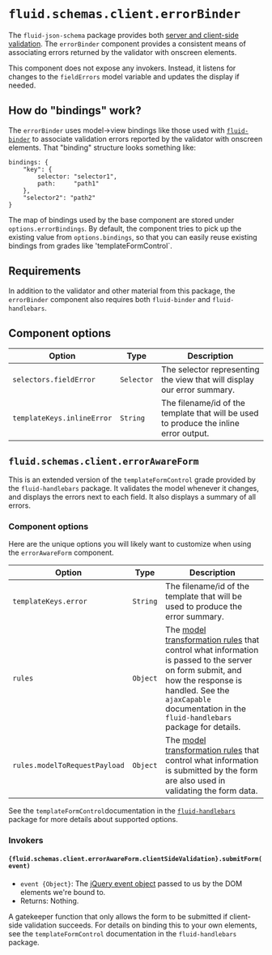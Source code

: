 # `fluid.schemas.client.errorBinder`

The `fluid-json-schema` package provides both [server and client-side validation](validator.md).  The `errorBinder`
component provides a consistent means of associating errors returned by the validator with onscreen elements.

This component does not expose any invokers.  Instead, it listens for changes to the `fieldErrors` model variable and
updates the display if needed.

## How do "bindings" work?

The `errorBinder` uses model->view bindings like those used with [`fluid-binder`](https://github.com/fluid-project/fluid-binder)
to associate validation errors reported by the validator with onscreen elements.  That "binding" structure looks
something like:

```snippet
bindings: {
    "key": {
        selector: "selector1",
        path:     "path1"
    },
    "selector2": "path2"
}
```

The map of bindings used by the base component are stored under `options.errorBindings`.  By default, the component
tries to pick up the existing value from `options.bindings`, so that you can easily reuse existing bindings from
grades like 'templateFormControl`.

## Requirements

In addition to the validator and other material from this package, the `errorBinder` component also requires both
`fluid-binder` and `fluid-handlebars`.

## Component options

| Option             | Type     | Description |
| ------------------ | -------- | ----------- |
| `selectors.fieldError` | `Selector` | The selector representing the view that will display our error summary. |
| `templateKeys.inlineError` | `String` | The filename/id of the template that will be used to produce the inline error output. |

## `fluid.schemas.client.errorAwareForm`

This is an extended version of the `templateFormControl` grade provided by the `fluid-handlebars` package.
It validates the model whenever it changes, and displays the errors next to each field.  It also displays a summary of
all errors.

### Component options

Here are the unique options you will likely want to customize when using the `errorAwareForm` component.

| Option             | Type     | Description |
| ------------------ | -------- | ----------- |
| `templateKeys.error` | `String` | The filename/id of the template that will be used to produce the error summary. |
| `rules` | `Object` | The [model transformation rules](https://wiki.fluidproject.org/display/docs/fluid.model.transformWithRules) that control what information is passed to the server on form submit, and how the response is handled.  See the `ajaxCapable` documentation in the `fluid-handlebars` package for details. |
| `rules.modelToRequestPayload` | `Object` | The [model transformation rules](https://wiki.fluidproject.org/display/docs/fluid.model.transformWithRules) that control what information is submitted by the form are also used in validating the form data. |

See the `templateFormControl`documentation in the [`fluid-handlebars`](https://github.com/fluid-project/fluid-handlebars)
package for more details about supported options.

### Invokers

#### `{fluid.schemas.client.errorAwareForm.clientSideValidation}.submitForm(event)`

* `event {Object}`: The [jQuery event object](http://api.jquery.com/Types/#Event) passed to us by the DOM elements we're
  bound to.
* Returns: Nothing.

A gatekeeper function that only allows the form to be submitted if client-side validation succeeds.  For details on
binding this to your own elements, see the `templateFormControl` documentation in the `fluid-handlebars` package.
